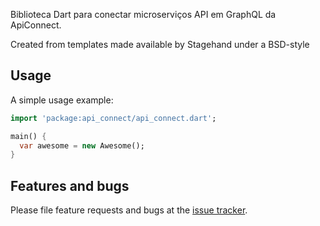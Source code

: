 Biblioteca Dart para conectar microserviços API em GraphQL da ApiConnect.

Created from templates made available by Stagehand under a BSD-style

## Usage

A simple usage example:

```dart
import 'package:api_connect/api_connect.dart';

main() {
  var awesome = new Awesome();
}
```

## Features and bugs

Please file feature requests and bugs at the [issue tracker][tracker].

[tracker]: http://example.com/issues/replaceme
